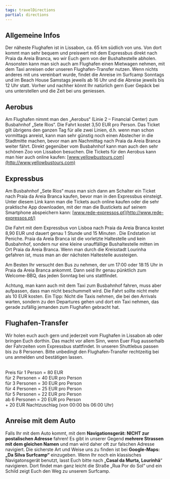 ```yaml
---
tags: travelDirections
partial: directions
---
```


## Allgemeine Infos

Der näheste Flughafen ist in Lissabon, ca. 65 km südlich von uns. Von dort kommt man sehr bequem und preiswert mit dem Expressbus direkt nach Praia da Areia Branca, wo wir Euch gern von der Bushaltestelle abholen. Ansonsten kann man sich auch am Flughafen einen Mietwagen nehmen, mit dem Taxi anreisen oder unseren Flughafen-Transfer nutzen. Wenn nichts anderes mit uns vereinbart wurde, findet die Anreise im Surfcamp Sonntags und im Beach House Samstags jeweils ab 16 Uhr und die Abreise jeweils bis 12 Uhr statt. Vorher und nachher könnt Ihr natürlich gern Euer Gepäck bei uns unterstellen und die Zeit bei uns geniessen.

## Aerobus

Am Flughafen nimmt man den „Aerobus“ (Linie 2 – Financial Center) zum Busbahnhof „Sete Rios“. Die Fahrt kostet 3,50 EUR pro Person. Das Ticket gilt übrigens den ganzen Tag für alle zwei Linien, d.h. wenn man schon vormittags anreist, kann man sehr günstig noch einen Abstecher in die Stadtmitte machen, bevor man am Nachmittag nach Praia da Areia Branca weiter fährt. Direkt gegenüber vom Busbahnhof kann man auch den sehr schönen Zoo von Lissabon besuchen. Die Tickets für den Aerobus kann man hier auch online kaufen: [www.yellowbustours.com](http://www.yellowbustours.com)

## Expressbus

Am Busbahnhof „Sete Rios“ muss man sich dann am Schalter ein Ticket nach Praia da Areia Branca kaufen, bevor man in den Expressbus einsteigt. Unter diesem Link kann man die Tickets auch online kaufen oder die sehr praktische App downloaden, mit der man die Bustickets auf seinem Smartphone abspeichern kann: [www.rede-expressos.pt](http://www.rede-expressos.pt/)

Die Fahrt mit dem Expressbus von Lisboa nach Praia da Areia Branca kostet 8,90 EUR und dauert genau 1 Stunde und 15 Minuten . Die Endstation ist Peniche. Praia da Areia Branca ist die vorletzte Haltestelle und kein Busbahnhof, sondern nur eine kleine unauffällige Bushaltestelle mitten im Ort Praia da Areia Branca. Wenn man durch die Kreisstadt Lourinha gefahren ist, muss man an der nächsten Haltestelle aussteigen.

Am Besten Ihr versucht den Bus zu nehmen, der um 17:00 oder 18:15 Uhr in Praia da Areia Branca ankommt. Dann seid Ihr genau pünktlich zum Welcome-BBQ, das jeden Sonntag bei uns stattfindet.

Achtung, man kann auch mit dem Taxi zum Busbahnhof fahren, muss aber aufpassen, dass man nicht beschummelt wird. Die Fahrt sollte nicht mehr als 10 EUR kosten. Ein Tipp: Nicht die Taxis nehmen, die bei den Arrivals warten, sondern zu den Departures gehen und dort ein Taxi nehmen, das gerade zufällig jemanden zum Flughafen gebracht hat.

## Flughafen-Transfer

Wir holen euch auch gern und jederzeit vom Flughafen in Lissabon ab oder bringen Euch dorthin. Das macht vor allem Sinn, wenn Euer Flug ausserhalb der Fahrzeiten vom Expressbus stattfindet. In unseren Shuttlebus passen bis zu 8 Personen. Bitte unbedingt den Flughafen-Transfer rechtzeitig bei uns anmelden und bestätigen lassen.

<div style="white-space: pre">
Preis für 1 Person = 80 EUR
für 2 Personen = 40 EUR pro Person
für 3 Personen = 30 EUR pro Person
für 4 Personen = 25 EUR pro Person
für 5 Personen = 22 EUR pro Person
ab 6 Personen = 20 EUR pro Person
+ 20 EUR Nachtzuschlag (von 00:00 bis 06:00 Uhr)
</div>

## Anreise mit dem Auto

Falls Ihr mit dem Auto kommt, mit dem **Navigationsgerät: NICHT zur postalischen Adresse** fahren! Es gibt in unserer Gegend **mehrere Strassen mit dem gleichen Namen** und man wird daher oft zur falschen Adresse navigiert. Die sicherste Art und Weise uns zu finden ist bei **Google-Maps: „Da Silva Surfcamp“** einzugeben. Wenn Ihr noch ein klassisches Navigatonsgerät benutzt, lasst Euch bitte nach „**Casal da Murta, Lourinhã**“ navigieren. Dort findet man ganz leicht die Straße „Rua Por do Sol“ und ein Schild zeigt Euch den Weg zu unserem Surfcamp.